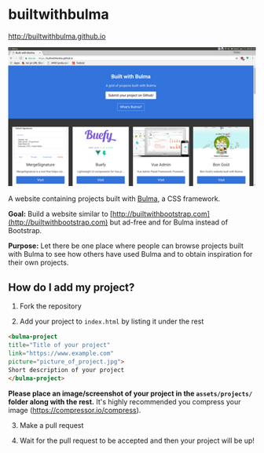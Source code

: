 # builtwithbulma
http://builtwithbulma.github.io

![Image of BuiltWithBulma](./assets/builtwithbulma_screenshot.png)

A website containing projects built with [Bulma](http://bulma.io), a CSS framework.

**Goal:** Build a website similar to [http://builtwithbootstrap.com](http://builtwithbootstrap.com) but ad-free and for Bulma instead of Bootstrap. 

**Purpose:** Let there be one place where people can browse projects built with Bulma to see how others have used Bulma and to obtain inspiration for their own projects.

## How do I add my project?

1. Fork the repository

2. Add your project to `index.html` by listing it under the rest
```html
<bulma-project 
title="Title of your project" 
link="https://www.example.com" 
picture="picture_of_project.jpg">
Short description of your project
</bulma-project>
```
**Please place an image/screenshot of your project in the `assets/projects/` folder along with the rest.**
It's highly recommended you compress your image (https://compressor.io/compress).

3. Make a pull request

4. Wait for the pull request to be accepted and then your project will be up!